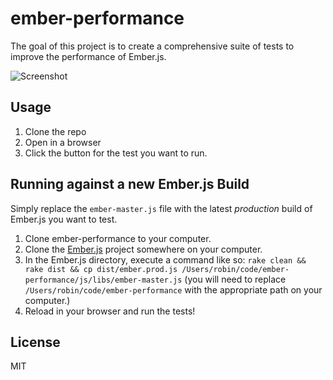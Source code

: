 ember-performance
=================

The goal of this project is to create a comprehensive suite of tests to improve
the performance of Ember.js.

![Screenshot](http://i.imgur.com/E4R4iMy.png)

## Usage

1. Clone the repo
2. Open in a browser
3. Click the button for the test you want to run.


## Running against a new Ember.js Build

Simply replace the `ember-master.js` file with the latest *production* build of Ember.js
you want to test.

1. Clone ember-performance to your computer.
2. Clone the [Ember.js](https://github.com/emberjs/ember.js) project somewhere on your computer.
3. In the Ember.js directory, execute a command like so: `rake clean && rake dist && cp dist/ember.prod.js /Users/robin/code/ember-performance/js/libs/ember-master.js` (you will need to replace `/Users/robin/code/ember-performance` with the appropriate path on your computer.)
4. Reload in your browser and run the tests!


## License

MIT
